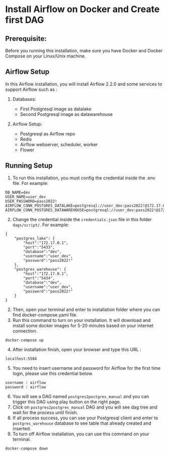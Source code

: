 # Install Airflow on Docker and Create first DAG
## Prerequisite:
Before you running this installation, make sure you have Docker and Docker Compose on your Linux/Unix machine.

## Airflow Setup
In this Airflow installation, you will install Airflow 2.2.0 and some services to support Airflow such as : 
1. Databases: 
    - First Postgresql image as datalake 
    - Second Postgresql image as datawarehouse

2. Airflow Setup:
    - Postgresql as Airflow repo
    - Redis
    - Airflow webserver, scheduler, worker
    - Flower

## Running Setup
1. To run this installation, you must config the credential inside the .env file. 
For example:
```
DB_NAME=dev
USER_NAME=user_dev
USER_PASSWORD=pass2022!
AIRFLOW_CONN_POSTGRES_DATALAKE=postgresql://user_dev:pass2022!@172.17.0.1:5433/dev
AIRFLOW_CONN_POSTGRES_DATAWAREHOUSE=postgresql://user_dev:pass2022!@172.17.0.1:5434/dev
```

2. Change the credential inside the ``credentials.json`` file in this folder ``dags/script/``.
For example:
```
{
    "postgres_lake": {
        "host":"172.17.0.1",
        "port":"5433",
        "database":"dev",
        "username":"user_dev",
        "password":"pass2022!"
    },
    "postgres_warehouse": {
        "host":"172.17.0.1",
        "port":"5434",
        "database":"dev",
        "username":"user_dev",
        "password":"pass2022!"
    }
}
```

2. Then, open your terminal and enter to installation folder where you can find docker-compose.yaml file.
3. Run this command to turn on your installation. It will download and install some docker images for 5-20 minutes based on your internet connection.
```
docker-compose up
```
4. After installation finish, open your browser and type this URL :
```
localhost:5584
```
5. You need to insert username and password for Airflow for the first time login, please use this credential below.
```
username : airflow
password : airflow
```
6. You will see a DAG named ``postgres2postgres_manual`` and you can trigger this DAG using play button on the right page.
7. Click on ``postgres2postgres_manual`` DAG and you will see dag tree and wait for the process until finish.
8. If all process success, you can use your Postgresql client and enter to ``postgres_warehouse`` database to see table that already created and inserted.
9. To turn off Airflow installation, you can use this command on your terminal.
```
docker-compose down
```
